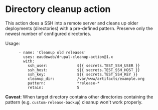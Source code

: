 # Directory cleanup action

This action does a SSH into a remote server and cleans up older deployments (directories) with a pre-defined pattern. Preserve only the newest number of configured directories.

Usage:

```
      - name: 'Cleanup old releases'
        uses: eaudeweb/drupal-cleanup-action@1.x
        with:
          ssh_user:             ${{ secrets.TEST_SSH_USER }}
          ssh_host:             ${{ secrets.TEST_SSH_HOST }}
          ssh_key:              ${{ secrets.TEST_SSH_KEY }}
          cleanup_dir:          /var/www/artifacts/example.org
          pattern:              *release-*
          retain:               5
```

**Caveat**: When target directory contains other directories containing the pattern (e.g. `custom-release-backup`) cleanup won't work properly.
